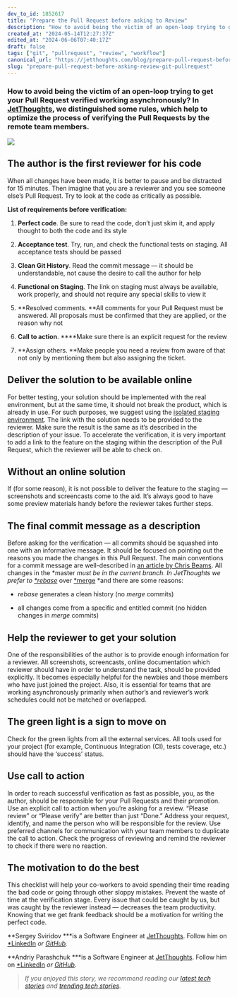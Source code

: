 ```yaml
---
dev_to_id: 1852617
title: "Prepare the Pull Request before asking to Review"
description: "How to avoid being the victim of an open-loop trying to get your Pull Request verified..."
created_at: "2024-05-14T12:27:37Z"
edited_at: "2024-06-06T07:40:17Z"
draft: false
tags: ["git", "pullrequest", "review", "workflow"]
canonical_url: "https://jetthoughts.com/blog/prepare-pull-request-before-asking-review-git-pullrequest"
slug: "prepare-pull-request-before-asking-review-git-pullrequest"
---
```

### How to avoid being the victim of an open-loop trying to get your Pull Request verified working asynchronously? In [JetThoughts](https://www.jetthoughts.com/), we distinguished some rules, which help to optimize the process of verifying the Pull Requests by the remote team members.

![](https://cdn-images-1.medium.com/max/2000/1*vOsEoPq1msLPN7180auSKw.png)

## The author is the first reviewer for his code

When all changes have been made, it is better to pause and be distracted for 15 minutes. Then imagine that you are a reviewer and you see someone else’s Pull Request. Try to look at the code as critically as possible.

**List of requirements before verification:**

 1. **Perfect code**. Be sure to read the code, don’t just skim it, and apply thought to both the code and its style

 2. **Acceptance test**. Try, run, and check the functional tests on staging. All acceptance tests should be passed

 3. **Clean Git History**. Read the commit message — it should be understandable, not cause the desire to call the author for help

 4. **Functional on Staging**. The link on staging must always be available, work properly, and should not require any special skills to view it

 5. **Resolved comments. **All comments for your Pull Request must be answered. All proposals must be confirmed that they are applied, or the reason why not

 6. **Call to action**. ****Make sure there is an explicit request for the review

 7. **Assign others. **Make people you need a review from aware of that not only by mentioning them but also assigning the ticket.

## Deliver the solution to be available online

For better testing, your solution should be implemented with the real environment, but at the same time, it should not break the product, which is already in use. For such purposes, we suggest using the [isolated staging environment](https://medium.com/p/make-master-stable-again-b15c9ff3b129). The link with the solution needs to be provided to the reviewer. Make sure the result is the same as it’s described in the description of your issue. To accelerate the verification, it is very important to add a link to the feature on the staging within the description of the Pull Request, which the reviewer will be able to check on.

## Without an online solution

If (for some reason), it is not possible to deliver the feature to the staging — screenshots and screencasts come to the aid. It’s always good to have some preview materials handy before the reviewer takes further steps.

## The final commit message as a description

Before asking for the verification — all commits should be squashed into one with an informative message. It should be focused on pointing out the reasons you made the changes in this Pull Request. The main conventions for a commit message are well-described in [an article by Chris Beams](https://chris.beams.io/posts/git-commit/).
All changes in the *master *must be in the current branch. In JetThoughts we prefer to [*rebase](https://git-scm.com/docs/git-rebase)* over [*merge](https://git-scm.com/docs/git-merge) *and there are some reasons:

* *rebase* generates a clean history (no *merge* commits)

* all changes come from a specific and entitled commit (no hidden changes in *merge* commits)

## Help the reviewer to get your solution

One of the responsibilities of the author is to provide enough information for a reviewer. All screenshots, screencasts, online documentation which reviewer should have in order to understand the task, should be provided explicitly. It becomes especially helpful for the newbies and those members who have just joined the project. Also, it is essential for teams that are working asynchronously primarily when author’s and reviewer’s work schedules could not be matched or overlapped.

## The green light is a sign to move on

Check for the green lights from all the external services. All tools used for your project (for example, Continuous Integration (CI), tests coverage, etc.) should have the ‘success’ status.

## Use call to action

In order to reach successful verification as fast as possible, you, as the author, should be responsible for your Pull Requests and their promotion. Use an explicit call to action when you’re asking for a review. “Please review” or “Please verify” are better than just “Done.” Address your request, identify, and name the person who will be responsible for the review. Use preferred channels for communication with your team members to duplicate the call to action. Check the progress of reviewing and remind the reviewer to check if there were no reaction.

## The motivation to do the best

This checklist will help your co-workers to avoid spending their time reading the bad code or going through other sloppy mistakes. Prevent the waste of time at the verification stage. Every issue that could be caught by us, but was caught by the reviewer instead — decreases the team productivity. Knowing that we get frank feedback should be a motivation for writing the perfect code.

**Sergey Sviridov ***is a Software Engineer at [JetThoughts](https://www.jetthoughts.com/). Follow him on [](https://twitter.com/ChrisKeathley)[*LinkedIn](https://www.linkedin.com/in/sergey-sviridov-83007199/) *or [GitHub](https://github.com/SviridovSV).*

**Andriy Parashchuk ***is a Software Engineer at [JetThoughts](https://www.jetthoughts.com/). Follow him on [](https://twitter.com/ChrisKeathley)[*LinkedIn](https://www.linkedin.com/in/andriy-parashchuk-3aa56468/) *or [GitHub](https://github.com/andriyParashchuk).*
>  *If you enjoyed this story, we recommend reading our [latest tech stories](https://jtway.co/latest) and [trending tech stories](https://jtway.co/trending).*
